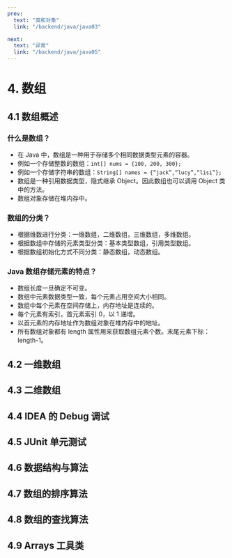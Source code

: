 ```yaml
---
prev:
  text: "类和对象"
  link: "/backend/java/java03"

next:
  text: "异常"
  link: "/backend/java/java05"
---
```


# 4. 数组

## 4.1 数组概述

### 什么是数组？

- 在 Java 中，数组是一种用于存储多个相同数据类型元素的容器。
- 例如一个存储整数的数组：`int[] nums = {100, 200, 300};`
- 例如一个存储字符串的数组：`String[] names = {“jack”,“lucy”,“lisi”};`
- 数组是一种引用数据类型，隐式继承 Object。因此数组也可以调用 Object 类中的方法。
- 数组对象存储在堆内存中。

### 数组的分类？

- 根据维数进行分类：一维数组，二维数组，三维数组，多维数组。
- 根据数组中存储的元素类型分类：基本类型数组，引用类型数组。
- 根据数组初始化方式不同分类：静态数组，动态数组。

### Java 数组存储元素的特点？

- 数组长度一旦确定不可变。
- 数组中元素数据类型一致，每个元素占用空间大小相同。
- 数组中每个元素在空间存储上，内存地址是连续的。
- 每个元素有索引，首元素索引 0，以 1 递增。
- 以首元素的内存地址作为数组对象在堆内存中的地址。
- 所有数组对象都有 length 属性用来获取数组元素个数。末尾元素下标：length-1。

## 4.2 一维数组

## 4.3 二维数组

## 4.4 IDEA 的 Debug 调试

## 4.5 JUnit 单元测试

## 4.6 数据结构与算法

## 4.7 数组的排序算法

## 4.8 数组的查找算法

## 4.9 Arrays 工具类
